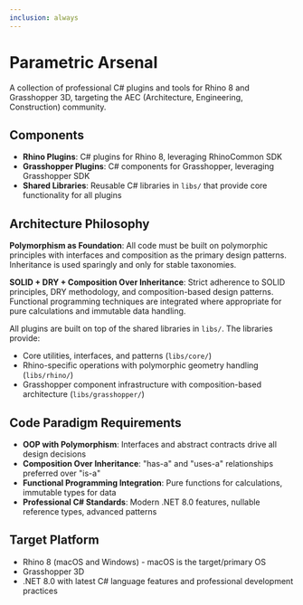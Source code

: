 ```yaml
---
inclusion: always
---
```


# Parametric Arsenal

A collection of professional C# plugins and tools for Rhino 8 and Grasshopper 3D, targeting the AEC (Architecture, Engineering, Construction) community.

## Components

- **Rhino Plugins**: C# plugins for Rhino 8, leveraging RhinoCommon SDK
- **Grasshopper Plugins**: C# components for Grasshopper, leveraging Grasshopper SDK  
- **Shared Libraries**: Reusable C# libraries in `libs/` that provide core functionality for all plugins

## Architecture Philosophy

**Polymorphism as Foundation**: All code must be built on polymorphic principles with interfaces and composition as the primary design patterns. Inheritance is used sparingly and only for stable taxonomies.

**SOLID + DRY + Composition Over Inheritance**: Strict adherence to SOLID principles, DRY methodology, and composition-based design patterns. Functional programming techniques are integrated where appropriate for pure calculations and immutable data handling.

All plugins are built on top of the shared libraries in `libs/`. The libraries provide:
- Core utilities, interfaces, and patterns (`libs/core/`)
- Rhino-specific operations with polymorphic geometry handling (`libs/rhino/`)
- Grasshopper component infrastructure with composition-based architecture (`libs/grasshopper/`)

## Code Paradigm Requirements

- **OOP with Polymorphism**: Interfaces and abstract contracts drive all design decisions
- **Composition Over Inheritance**: "has-a" and "uses-a" relationships preferred over "is-a"
- **Functional Programming Integration**: Pure functions for calculations, immutable types for data
- **Professional C# Standards**: Modern .NET 8.0 features, nullable reference types, advanced patterns

## Target Platform

- Rhino 8 (macOS and Windows) - macOS is the target/primary OS
- Grasshopper 3D
- .NET 8.0 with latest C# language features and professional development practices
